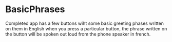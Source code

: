# BasicPhrases
Completed app
has a few buttons wiht some basic greeting phases written on them in English
when you press a particular button, the phrase written on the button will be spoken out loud from the phone speaker in french.
